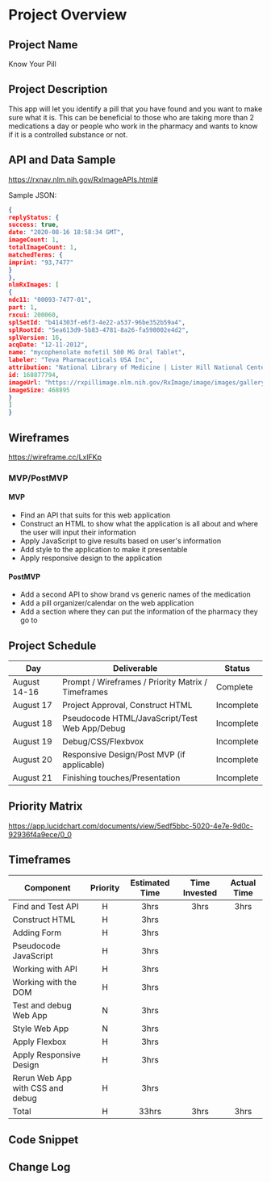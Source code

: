 # Project Overview

## Project Name

Know Your Pill

## Project Description

This app will let you identify a pill that you have found and you want to make sure what it is. This can be beneficial to those who are taking more than 2 medications a day or people who work in the pharmacy and wants to know if it is a controlled substance or not.

## API and Data Sample

<https://rxnav.nlm.nih.gov/RxImageAPIs.html#>

Sample JSON:
```json
{
replyStatus: {
success: true,
date: "2020-08-16 18:58:34 GMT",
imageCount: 1,
totalImageCount: 1,
matchedTerms: {
imprint: "93,7477"
}
},
nlmRxImages: [
{
ndc11: "00093-7477-01",
part: 1,
rxcui: 200060,
splSetId: "b414303f-e6f3-4e22-a537-96be352b59a4",
splRootId: "5ea613d9-5b83-4781-8a26-fa598002e4d2",
splVersion: 16,
acqDate: "12-11-2012",
name: "mycophenolate mofetil 500 MG Oral Tablet",
labeler: "Teva Pharmaceuticals USA Inc",
attribution: "National Library of Medicine | Lister Hill National Center for Biomedical Communications",
id: 168877794,
imageUrl: "https://rxpillimage.nlm.nih.gov/RxImage/image/images/gallery/original/00093-7477-01_NLMIMAGE10_9B294DCA.jpg",
imageSize: 468895
}
]
}
```

## Wireframes

<https://wireframe.cc/LxlFKp>

### MVP/PostMVP

#### MVP 

- Find an API that suits for this web application
- Construct an HTML to show what the application is all about and where the user will input their information
- Apply JavaScript to give results based on user's information
- Add style to the application to make it presentable
- Apply responsive design to the application

#### PostMVP  

- Add a second API to show brand vs generic names of the medication
- Add a pill organizer/calendar on the web application
- Add a section where they can put the information of the pharmacy they go to

## Project Schedule

|  Day | Deliverable | Status
|---|---| ---|
|August 14-16| Prompt / Wireframes / Priority Matrix / Timeframes | Complete
|August 17| Project Approval, Construct HTML | Incomplete
|August 18| Pseudocode HTML/JavaScript/Test Web App/Debug | Incomplete
|August 19| Debug/CSS/Flexbvox | Incomplete
|August 20| Responsive Design/Post MVP (if applicable) | Incomplete
|August 21| Finishing touches/Presentation | Incomplete

## Priority Matrix

<https://app.lucidchart.com/documents/view/5edf5bbc-5020-4e7e-9d0c-92936f4a9ece/0_0>

## Timeframes

| Component | Priority | Estimated Time | Time Invested | Actual Time |
| --- | :---: |  :---: | :---: | :---: |
| Find and Test API | H | 3hrs | 3hrs | 3hrs |
| Construct HTML | H | 3hrs |  |  |
| Adding Form | H | 3hrs|  |  |
| Pseudocode JavaScript | H | 3hrs |  |  |
| Working with API | H | 3hrs |  |  |
| Working with the DOM | H | 3hrs|  |  |
| Test and debug Web App | N | 3hrs|  |  |
| Style Web App | N | 3hrs|  |  |
| Apply Flexbox | H | 3hrs|  |  |
| Apply Responsive Design | H | 3hrs|  |  |
| Rerun Web App with CSS and debug | H | 3hrs |  |  |
| Total | H | 33hrs| 3hrs | 3hrs |

## Code Snippet





## Change Log

